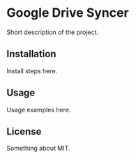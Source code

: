 # Google Drive Syncer

Short description of the project.

## Installation

Install steps here.

## Usage

Usage examples here.

## License

Something about MIT.

